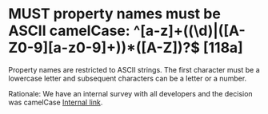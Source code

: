 # MUST property names must be ASCII camelCase: ^[a-z]+((\d)|([A-Z0-9][a-z0-9]+))*([A-Z])?$ [118a]

Property names are restricted to ASCII strings. The first character must be a lowercase letter and subsequent characters can be a letter or a number.

Rationale: We have an internal survey with all developers and the decision was camelCase [Internal link](https://confluence.baloisenet.com/atlassian/display/BALMATE/RfA+CaseStyle+Property+Names).